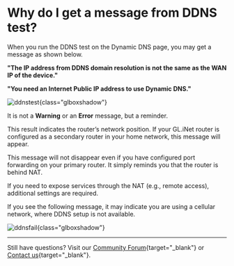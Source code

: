 # Why do I get a message from DDNS test?

When you run the DDNS test on the Dynamic DNS page, you may get a message as shown below.

**"The IP address from DDNS domain resolution is not the same as the WAN IP of the device."**

**"You need an Internet Public IP address to use Dynamic DNS."**

![ddnstest](https://static.gl-inet.com/docs/router/en/4/faq/warning_on_ddns_test/ddnstest.jpg){class="glboxshadow"}

It is not a **Warning** or an **Error** message, but a reminder.

This result indicates the router’s network position. If your GL.iNet router is configured as a secondary router in your home network, this message will appear.

This message will not disappear even if you have configured port forwarding on your primary router. It simply reminds you that the router is behind NAT. 

If you need to expose services through the NAT (e.g., remote access), additional settings are required.

If you see the following message, it may indicate you are using a cellular network, where DDNS setup is not available.

![ddnsfail](https://static.gl-inet.com/docs/router/en/4/faq/warning_on_ddns_test/ddnsfail.jpg){class="glboxshadow"}

---

Still have questions? Visit our [Community Forum](https://forum.gl-inet.com){target="_blank"} or [Contact us](https://www.gl-inet.com/contacts/){target="_blank"}.